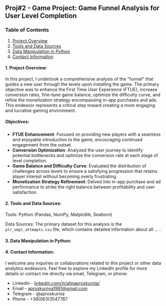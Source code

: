 
## **Proj#2** - Game Project: Game Funnel Analysis for User Level Completion
### **Table of Contents**
1. [Project Overview](#project-overview)
2. [Tools and Data Sources](#Tools-and-Data-Sources)
3. [Data Manipulation in Python](#Data-Manipulation-in-Python)
4. [Contact Information](#Contact-Information)

#### 1. Project Overview:
In this project, I undertook a comprehensive analysis of the "funnel" that guides a new user through the levels upon installing the game. The primary objective was to enhance the First Time User Experience (FTUE), increase conversion rates, fine-tune game balance, optimize the difficulty curve, and refine the monetization strategy encompassing in-app purchases and ads. This endeavor represents a critical step toward creating a more engaging and lucrative gaming environment.

##### Objectives:
- **FTUE Enhancement**: Focused on providing new players with a seamless and enjoyable introduction to the game, encouraging continued engagement from the outset.
- **Conversion Optimization**: Analyzed the user journey to identify potential bottlenecks and optimize the conversion rate at each stage of level completion.
- **Game Balance and Difficulty Curve**: Evaluated the distribution of challenges across levels to ensure a satisfying progression that retains player interest without becoming overly frustrating.
- **Monetization Strategy Refinement**: Delved into in-app purchase and ad performance to strike the right balance between profitability and user satisfaction.

#### 2. Tools and Data Sources:
Tools: Python (Pandas, NumPy, Matplotlib, Seaborn)

Data Sources: The primary dataset for this analysis is the `plr_smpl_attempts.csv` file, which contains detailed information about all ... .

#### 3. Data Manipulation in Python:



#### 4. Contact Information:
I welcome any inquiries or collaborations related to this project or other data analytics endeavors. Feel free to explore my LinkedIn profile for more details or contact me directly via email, Telegram, or phone:
- LinkedIn - [linkedin.com/in/alinaproskurnia/](https://www.linkedin.com/in/alinaproskurnia/)
- Email - aproskurnya1991@gmail.com
- Telegram - @aproskurnia
- Phone - +38(063)3547787
